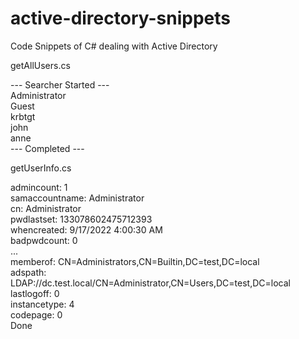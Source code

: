 # active-directory-snippets
Code Snippets of C# dealing with Active Directory

getAllUsers.cs

--- Searcher Started ---  
Administrator  
Guest  
krbtgt  
john  
anne  
--- Completed ---  



getUserInfo.cs

admincount: 1  
samaccountname: Administrator  
cn: Administrator  
pwdlastset: 133078602475712393  
whencreated: 9/17/2022 4:00:30 AM  
badpwdcount: 0  
...  
memberof: CN=Administrators,CN=Builtin,DC=test,DC=local  
adspath: LDAP://dc.test.local/CN=Administrator,CN=Users,DC=test,DC=local  
lastlogoff: 0  
instancetype: 4  
codepage: 0  
Done  
